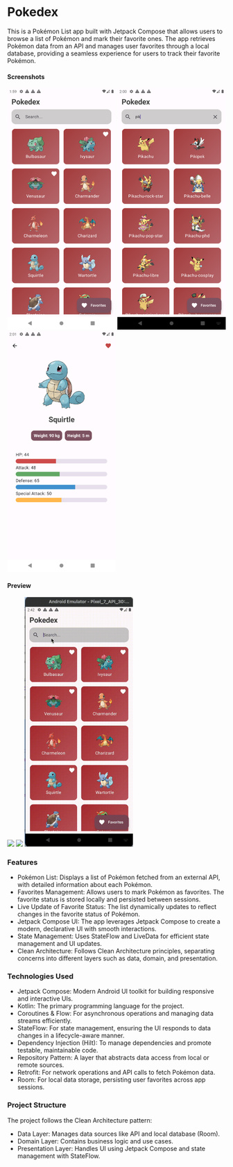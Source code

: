 # Pokedex

This is a Pokémon List app built with Jetpack Compose that allows users to browse a list of Pokémon and mark their favorite ones. The app retrieves Pokémon data from an API and manages user favorites through a local database, providing a seamless experience for users to track their favorite Pokémon.

#### Screenshots

<p float="left"> 
	<img src="/screenshots/Screenshot_1725822053.png" alt="Login" width="250" /> 
	<img src="/screenshots/Screenshot_1725822111.png" alt="SignUp" width="250" /> 
  <img src="/screenshots/Screenshot_1725822161.png" alt="SignUp" width="250" /> 
</p>

#### Preview

<p float="left"> 
	<img src="/screenshots/demo1.gif"  width="250"/>
	<img src="/screenshots/demo2.gif"  width="250"/>
	<img src="/screenshots/demo3.gif"  width="250"/>
</p>



### Features
- Pokémon List: Displays a list of Pokémon fetched from an external API, with detailed information about each Pokémon.
- Favorites Management: Allows users to mark Pokémon as favorites. The favorite status is stored locally and persisted between sessions.
- Live Update of Favorite Status: The list dynamically updates to reflect changes in the favorite status of Pokémon.
- Jetpack Compose UI: The app leverages Jetpack Compose to create a modern, declarative UI with smooth interactions.
- State Management: Uses StateFlow and LiveData for efficient state management and UI updates.
- Clean Architecture: Follows Clean Architecture principles, separating concerns into different layers such as data, domain, and presentation.

### Technologies Used
- Jetpack Compose: Modern Android UI toolkit for building responsive and interactive UIs.
- Kotlin: The primary programming language for the project.
- Coroutines & Flow: For asynchronous operations and managing data streams efficiently.
- StateFlow: For state management, ensuring the UI responds to data changes in a lifecycle-aware manner.
- Dependency Injection (Hilt): To manage dependencies and promote testable, maintainable code.
- Repository Pattern: A layer that abstracts data access from local or remote sources.
- Retrofit: For network operations and API calls to fetch Pokémon data.
- Room: For local data storage, persisting user favorites across app sessions.


### Project Structure

The project follows the Clean Architecture pattern:

- Data Layer: Manages data sources like API and local database (Room).
- Domain Layer: Contains business logic and use cases.
- Presentation Layer: Handles UI using Jetpack Compose and state management with StateFlow.

